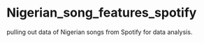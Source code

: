 # Nigerian_song_features_spotify
pulling out data of Nigerian songs from Spotify for  data analysis.

